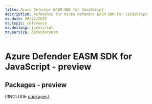 ```yaml
---
title: Azure Defender EASM SDK for JavaScript
description: Reference for Azure Defender EASM SDK for JavaScript
ms.date: 09/22/2025
ms.topic: reference
ms.devlang: javascript
ms.service: defendereasm
---
```

# Azure Defender EASM SDK for JavaScript - preview
## Packages - preview
[!INCLUDE [packages](defender-easm-index.md)]